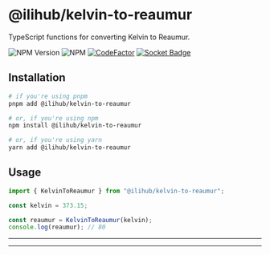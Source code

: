 # @ilihub/kelvin-to-reaumur

TypeScript functions for converting Kelvin to Reaumur.

![NPM Version](https://img.shields.io/npm/v/%40ilihub%2Fkelvin-to-reaumur?color=33cd56&logo=npm)
![NPM](https://img.shields.io/npm/l/%40ilihub%2Fkelvin-to-reaumur)
[![CodeFactor](https://www.codefactor.io/repository/github/ilihub/npm/badge)](https://www.codefactor.io/repository/github/ilihub/npm)
[![Socket Badge](https://socket.dev/api/badge/npm/package/@ilihub/kelvin-to-reaumur)](https://socket.dev/npm/package/@ilihub/kelvin-to-reaumur)

## Installation

```bash
# if you're using pnpm
pnpm add @ilihub/kelvin-to-reaumur

# or, if you're using npm
npm install @ilihub/kelvin-to-reaumur

# or, if you're using yarn
yarn add @ilihub/kelvin-to-reaumur
```

## Usage

```javascript
import { KelvinToReaumur } from "@ilihub/kelvin-to-reaumur";

const kelvin = 373.15;

const reaumur = KelvinToReaumur(kelvin);
console.log(reaumur); // 80
```

---

<!-- sponsors_and_backers_section_start -->

<!-- sponsors_and_backers_section_end -->

---
